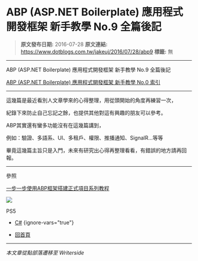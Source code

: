 # ABP (ASP.NET Boilerplate) 應用程式開發框架 新手教學 No.9 全篇後記

> **原文發布日期:** 2016-07-28
> **原文連結:** https://www.dotblogs.com.tw/jakeuj/2016/07/28/abp9
> **標籤:** 無

---

ABP (ASP.NET Boilerplate) 應用程式開發框架 新手教學 No.9 全篇後記

[ABP (ASP.NET Boilerplate) 應用程式開發框架 新手教學 No.0 索引](https://dotblogs.com.tw/jakeuj/2016/07/28/abp0)

---

這幾篇是最近看別人文章學來的心得整理，用從頭開始的角度再練習一次，

紀錄下來防止自己忘記之餘，也提供其他對這有興趣的朋友可以參考。

ABP其實還有蠻多功能沒有在這幾篇講到，

例如：驗證、多語系、UI、多租戶、權限、推播通知、SignalR...等等

畢竟這幾篇主旨只是入門，未來有研究出心得再整理看看，有錯誤的地方請再回報。

---

參照

[一步一步使用ABP框架搭建正式項目系列教程](http://www.cnblogs.com/farb/p/4849791.html)

![](https://card.psnprofiles.com/1/jakeuj.png)

PS5

* [C#](/jakeuj/Tags?qq=C%23)
{ignore-vars="true"}

* [回首頁](/jakeuj)

---

*本文章從點部落遷移至 Writerside*
